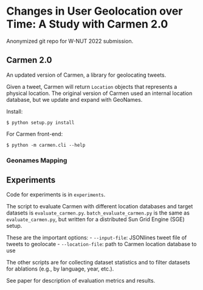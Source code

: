 # Changes in User Geolocation over Time: A Study with Carmen 2.0

Anonymized git repo for W-NUT 2022 submission.

## Carmen 2.0

An updated version of Carmen, a library for geolocating tweets.

Given a tweet, Carmen will return `Location` objects that represents a physical location.
The original version of Carmen used an internal location database, but we update and expand with GeoNames.

Install:

    $ python setup.py install

For Carmen front-end:

    $ python -m carmen.cli --help


### Geonames Mapping


## Experiments
Code for experiments is in `experiments`.

The script to evaluate Carmen with different location databases and target datasets is `evaluate_carmen.py`.
`batch_evaluate_carmen.py` is the same as `evaluate_carmen.py`, but written for a distributed Sun Grid Engine (SGE) setup.

These are the important options:
    - `--input-file`: JSONlines tweet file of tweets to geolocate
    - `--location-file`: path to Carmen location database to use

The other scripts are for collecting dataset statistics and to filter datasets for ablations (e.g., by language, year, etc.).

See paper for description of evaluation metrics and results.

